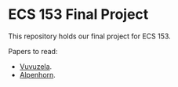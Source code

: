# ECS 153 Final Project
This repository holds our final project for ECS 153.

Papers to read:
- [Vuvuzela](https://vuvuzela.io/static/vuvuzela.pdf).
- [Alpenhorn](https://vuvuzela.io/static/alpenhorn.pdf).
